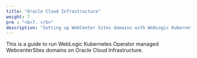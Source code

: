 ```yaml
---
title: "Oracle Cloud Infrastructure" 
weight: 7
pre : "<b>7. </b>"
description: "Setting up WebCenter Sites domains with WebLogic Kubernetes Operator"
---
```


This is a guide to run WebLogic Kubernetes Operator managed WebcenterSites domains on Oracle Cloud Infrastructure.